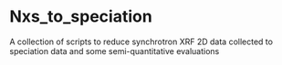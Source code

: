 # Nxs_to_speciation
A collection of scripts to reduce synchrotron XRF 2D data collected to speciation data and some semi-quantitative evaluations
